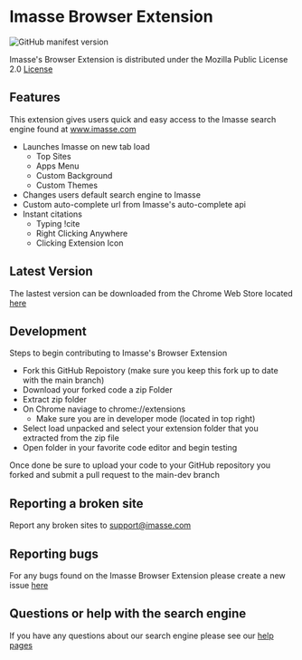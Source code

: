 # Imasse Browser Extension

![GitHub manifest version](https://img.shields.io/github/manifest-json/v/imasse-dev/imasse-extension.svg?style=flat-square) 

Imasse's Browser Extension is distributed under the Mozilla Public License 2.0 [License](LICENSE)

## Features

This extension gives users quick and easy access to the Imasse search engine found at www.imasse.com

- Launches Imasse on new tab load
  - Top Sites
  - Apps Menu
  - Custom Background
  - Custom Themes
- Changes users default search engine to Imasse
- Custom auto-complete url from Imasse's auto-complete api
- Instant citations 
  - Typing !cite
  - Right Clicking Anywhere 
  - Clicking Extension Icon 

## Latest Version

The lastest version can be downloaded from the Chrome Web Store located [here](https://chrome.google.com/webstore/detail/imasse-search-the-web-edu/acepffgblgfaajbofgfngmdhkdbbmicb)

## Development

Steps to begin contributing to Imasse's Browser Extension

- Fork this GitHub Repoistory (make sure you keep this fork up to date with the main branch)
- Download your forked code a zip Folder
- Extract zip folder 
- On Chrome naviage to chrome://extensions
  - Make sure you are in developer mode (located in top right)
- Select load unpacked and select your extension folder that you extracted from the zip file
- Open folder in your favorite code editor and begin testing

Once done be sure to upload your code to your GitHub repository you forked and submit a pull request to the main-dev branch

## Reporting a broken site

Report any broken sites to support@imasse.com

## Reporting bugs

For any bugs found on the Imasse Browser Extension please create a new issue [here](https://github.com/imasse-dev/imasse-extension/issues)

## Questions or help with the search engine
If you have any questions about our search engine please see our [help pages](https://www.imasse.com/faq)

